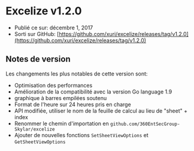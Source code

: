# Excelize v1.2.0

* Publié ce sur: décembre 1, 2017
* Sorti sur GitHub: [https://github.com/xuri/excelize/releases/tag/v1.2.0](https://github.com/xuri/excelize/releases/tag/v1.2.0)

## Notes de version

Les changements les plus notables de cette version sont:

* Optimisation des performances
* Amélioration de la compatibilité avec la version Go language 1.9
* graphique à barres empilées soutenu
* Format de l'heure sur 24 heures pris en charge
* API modifiée, utiliser le nom de la feuille de calcul au lieu de "sheet" + index
* Renommer le chemin d'importation en `github.com/360EntSecGroup-Skylar/excelize`
* Ajouter de nouvelles fonctions `SetSheetViewOptions` et `GetSheetViewOptions`
